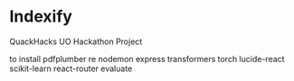 # Indexify
QuackHacks UO Hackathon Project

to install
pdfplumber
re
nodemon
express
transformers
torch
lucide-react
scikit-learn
react-router
evaluate